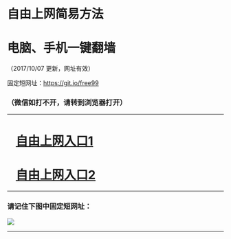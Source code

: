 ﻿# 自由上网简易方法

# 电脑、手机一键翻墙

（2017/10/07 更新，网址有效）

固定短网址：https://git.io/free99

### （微信如打不开，请转到浏览器打开）


***





# &nbsp;&nbsp; <a href="http://ft175230772.fwq-tz-1001.info/fwqtz01.html?t=10070019217 " target="_blank">自由上网入口1</a>
# &nbsp;&nbsp; <a href="http://ft3167029922.fwq-tz-1002.info/fwqtz02.html?t=100700119276 " target="_blank">自由上网入口2</a>
***

### 请记住下图中固定短网址：

<img src="https://s3-us-west-2.amazonaws.com/fwq-1001/yjfq-20170905okok.png" /> 


***

